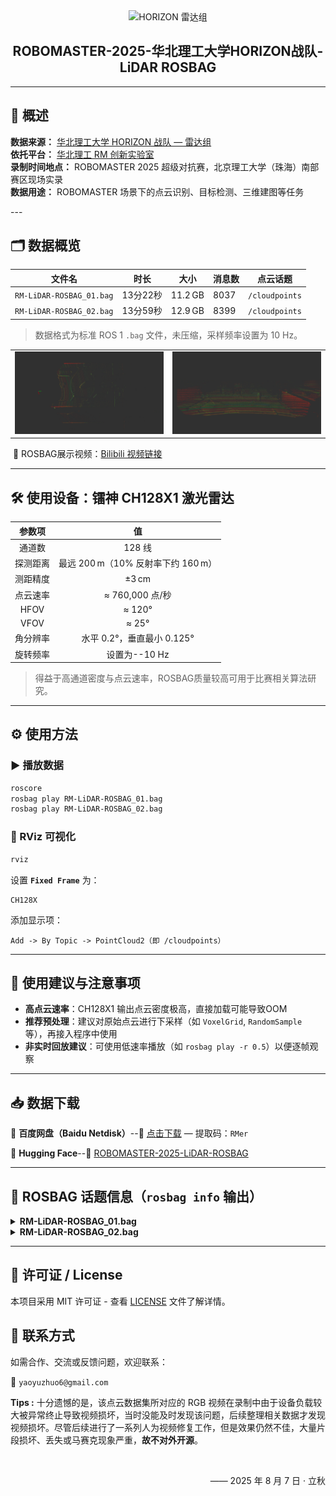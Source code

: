 <div align="center">
	<img src="Doc/Figures/NCUST-HORIZON-LiDAR.png" alt="HORIZON 雷达组" width="300"/>
</div>

<h2 align="center">ROBOMASTER-2025-华北理工大学HORIZON战队-LiDAR ROSBAG</h2>


---

## 📖 概述

<div align="left">

**数据来源：** [华北理工大学 HORIZON 战队 — 雷达组](https://github.com/BreCaspian/RoboMaster-Lidar-Lab)  
**依托平台：** [华北理工 RM 创新实验室](https://space.bilibili.com/481866846?spm_id_from=333.337.0.0)  
**录制时间地点：** ROBOMASTER 2025 超级对抗赛，北京理工大学（珠海）南部赛区现场实录  
**数据用途：** ROBOMASTER 场景下的点云识别、目标检测、三维建图等任务  

</div>
---

## 🗂️ 数据概览

| 文件名                      | 时长     | 大小      | 消息数  | 点云话题           |
| ------------------------ | ------ | ------- | ---- | -------------- |
| `RM-LiDAR-ROSBAG_01.bag` | 13分22秒 | 11.2 GB | 8037 | `/cloudpoints` |
| `RM-LiDAR-ROSBAG_02.bag` | 13分59秒 | 12.9 GB | 8399 | `/cloudpoints` |

> 数据格式为标准 ROS 1 `.bag` 文件，未压缩，采样频率设置为 10 Hz。

<div align="center">
  <table>
    <tr>
      <td align="center">
        <img src="Doc/Figures/LiDAR-View1.png" width="480"/>
      </td>
      <td align="center">
        <img src="Doc/Figures/LiDAR-View2.png" width="480"/>
      </td>
    </tr>
  </table>
</div>


​	🎥 ROSBAG展示视频：[Bilibili 视频链接](https://www.bilibili.com/video/BV1s6tnz9Enr/?spm_id_from=333.337.search-card.all.click&vd_source=3c76eab145811dc6a99e9691ce7f2384)

---

## 🛠 使用设备：镭神 CH128X1 激光雷达

|  参数项  |                 值                 |
| :------: | :--------------------------------: |
|  通道数  |               128 线               |
| 探测距离 | 最远 200 m（10% 反射率下约 160 m） |
| 测距精度 |               ±3 cm                |
| 点云速率 |          ≈ 760,000 点/秒           |
|   HFOV   |               ≈ 120°               |
|   VFOV   |               ≈ 25°                |
| 角分辨率 |     水平 0.2°，垂直最小 0.125°     |
| 旋转频率 |           设置为--10 Hz            |

> 得益于高通道密度与点云速率，ROSBAG质量较高可用于比赛相关算法研究。

---

## ⚙ 使用方法

### ▶ 播放数据

```bash
roscore
rosbag play RM-LiDAR-ROSBAG_01.bag
rosbag play RM-LiDAR-ROSBAG_02.bag
```

### 🧿 RViz 可视化

```bash
rviz
```

设置 **`Fixed Frame`** 为：

```
CH128X
```

添加显示项：

```
Add -> By Topic -> PointCloud2（即 /cloudpoints）
```

---

## 🧊 使用建议与注意事项

* **高点云速率**：CH128X1 输出点云密度极高，直接加载可能导致OOM
* **推荐预处理**：建议对原始点云进行下采样（如 `VoxelGrid`, `RandomSample` 等），再接入程序中使用
* **非实时回放建议**：可使用低速率播放（如 `rosbag play -r 0.5`）以便逐帧观察

---

## 📥 数据下载

📁 **百度网盘（Baidu Netdisk）**--🔗 [点击下载](https://pan.baidu.com/s/1ICSTLdOVVyqMbhYS6CnErQ?pwd=RMer) — 提取码：`RMer`

🤗 **Hugging Face**--🔗 [ROBOMASTER-2025-LiDAR-ROSBAG](https://huggingface.co/datasets/BreCaspian/ROBOMASTER-2025-LiDAR-ROSBAG)

---

## 🧾 ROSBAG 话题信息（`rosbag info` 输出）

<details>
<summary><strong>RM-LiDAR-ROSBAG_01.bag</strong></summary>

```
path:        RM-LiDAR-ROSBAG_01.bag
version:     2.0
duration:    13:22s (802s)
start:       May 14 2025 14:31:07
end:         May 14 2025 14:44:30
size:        11.2 GB
messages:    8037
compression: none
topics:      /cloudpoints   [sensor_msgs/PointCloud2]   8037 msgs
```

</details>

<details>
<summary><strong>RM-LiDAR-ROSBAG_02.bag</strong></summary>

```
path:        RM-LiDAR-ROSBAG_02.bag
version:     2.0
duration:    13:59s (839s)
start:       May 15 2025 13:31:01
end:         May 15 2025 13:45:00
size:        12.9 GB
messages:    8399
compression: none
topics:      /cloudpoints   [sensor_msgs/PointCloud2]   8399 msgs
```

</details>

---

## 📄 许可证 / License

本项目采用 MIT 许可证 - 查看 [LICENSE](LICENSE) 文件了解详情。

## 📮 联系方式

如需合作、交流或反馈问题，欢迎联系：

📧 `yaoyuzhuo6@gmail.com`

**Tips :** 十分遗憾的是，该点云数据集所对应的 RGB 视频在录制中由于设备负载较大被异常终止导致视频损坏，当时没能及时发现该问题，后续整理相关数据才发现视频损坏。尽管后续进行了一系列人为视频修复工作，但是效果仍然不佳，大量片段损坏、丢失或马赛克现象严重，**故不对外开源**。

<br/>

<p align="right">
  —— 2025 年 8 月 7 日 · 立秋
</p>
